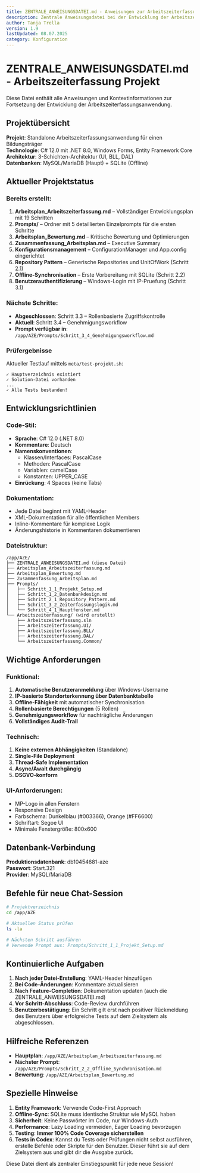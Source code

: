```yaml
---
title: ZENTRALE_ANWEISUNGSDATEI.md - Anweisungen zur Arbeitszeiterfassung
description: Zentrale Anweisungsdatei bei der Entwicklung der Arbeitszeiterfassungsanwendung
author: Tanja Trella
version: 1.9
lastUpdated: 08.07.2025
category: Konfiguration
---
```


# ZENTRALE_ANWEISUNGSDATEI.md - Arbeitszeiterfassung Projekt

Diese Datei enthält alle Anweisungen und Kontextinformationen zur Fortsetzung der Entwicklung der Arbeitszeiterfassungsanwendung.

## Projektübersicht

**Projekt**: Standalone Arbeitszeiterfassungsanwendung für einen Bildungsträger  
**Technologie**: C# 12.0 mit .NET 8.0, Windows Forms, Entity Framework Core  
**Architektur**: 3-Schichten-Architektur (UI, BLL, DAL)  
**Datenbanken**: MySQL/MariaDB (Haupt) + SQLite (Offline)

## Aktueller Projektstatus

### Bereits erstellt:
1. **Arbeitsplan_Arbeitszeiterfassung.md** – Vollständiger Entwicklungsplan mit 19 Schritten
2. **Prompts/** – Ordner mit 5 detaillierten Einzelprompts für die ersten Schritte
3. **Arbeitsplan_Bewertung.md** – Kritische Bewertung und Optimierungen
4. **Zusammenfassung_Arbeitsplan.md** – Executive Summary
5. **Konfigurationsmanagement** – ConfigurationManager und App.config eingerichtet
6. **Repository Pattern** – Generische Repositories und UnitOfWork (Schritt 2.1)
7. **Offline-Synchronisation** – Erste Vorbereitung mit SQLite (Schritt 2.2)
8. **Benutzerauthentifizierung** – Windows-Login mit IP-Pruefung (Schritt 3.1)

### Nächste Schritte:
- **Abgeschlossen**: Schritt 3.3 – Rollenbasierte Zugriffskontrolle
- **Aktuell**: Schritt 3.4 – Genehmigungsworkflow
- **Prompt verfügbar in**: `/app/AZE/Prompts/Schritt_3_4_Genehmigungsworkflow.md`

### Prüfergebnisse
Aktueller Testlauf mittels `meta/test-projekt.sh`:
```
✓ Hauptverzeichnis existiert
✓ Solution-Datei vorhanden
...
✓ Alle Tests bestanden!
```

## Entwicklungsrichtlinien

### Code-Stil:
- **Sprache**: C# 12.0 (.NET 8.0)
- **Kommentare**: Deutsch
- **Namenskonventionen**: 
  - Klassen/Interfaces: PascalCase
  - Methoden: PascalCase
  - Variablen: camelCase
  - Konstanten: UPPER_CASE
- **Einrückung**: 4 Spaces (keine Tabs)

### Dokumentation:
- Jede Datei beginnt mit YAML-Header
- XML-Dokumentation für alle öffentlichen Members
- Inline-Kommentare für komplexe Logik
- Änderungshistorie in Kommentaren dokumentieren

### Dateistruktur:
```
/app/AZE/
├── ZENTRALE_ANWEISUNGSDATEI.md (diese Datei)
├── Arbeitsplan_Arbeitszeiterfassung.md
├── Arbeitsplan_Bewertung.md
├── Zusammenfassung_Arbeitsplan.md
├── Prompts/
│   ├── Schritt_1_1_Projekt_Setup.md
│   ├── Schritt_1_2_Datenbankdesign.md
│   ├── Schritt_2_1_Repository_Pattern.md
│   ├── Schritt_3_2_Zeiterfassungslogik.md
│   └── Schritt_4_1_Hauptfenster.md
└── Arbeitszeiterfassung/ (wird erstellt)
    ├── Arbeitszeiterfassung.sln
    ├── Arbeitszeiterfassung.UI/
    ├── Arbeitszeiterfassung.BLL/
    ├── Arbeitszeiterfassung.DAL/
    └── Arbeitszeiterfassung.Common/
```

## Wichtige Anforderungen

### Funktional:
1. **Automatische Benutzeranmeldung** über Windows-Username
2. **IP-basierte Standorterkennung über Datenbanktabelle**
3. **Offline-Fähigkeit** mit automatischer Synchronisation
4. **Rollenbasierte Berechtigungen** (5 Rollen)
5. **Genehmigungsworkflow** für nachträgliche Änderungen
6. **Vollständiges Audit-Trail**

### Technisch:
1. **Keine externen Abhängigkeiten** (Standalone)
2. **Single-File Deployment**
3. **Thread-Safe Implementation**
4. **Async/Await durchgängig**
5. **DSGVO-konform**

### UI-Anforderungen:
- MP-Logo in allen Fenstern
- Responsive Design
- Farbschema: Dunkelblau (#003366), Orange (#FF6600)
- Schriftart: Segoe UI
- Minimale Fenstergröße: 800x600

## Datenbank-Verbindung

**Produktionsdatenbank**: db10454681-aze  
**Passwort**: Start.321  
**Provider**: MySQL/MariaDB

## Befehle für neue Chat-Session

```bash
# Projektverzeichnis
cd /app/AZE

# Aktuellen Status prüfen
ls -la

# Nächsten Schritt ausführen
# Verwende Prompt aus: Prompts/Schritt_1_1_Projekt_Setup.md
```

## Kontinuierliche Aufgaben

1. **Nach jeder Datei-Erstellung**: YAML-Header hinzufügen
2. **Bei Code-Änderungen**: Kommentare aktualisieren
3. **Nach Feature-Completion**: Dokumentation updaten (auch die ZENTRALE_ANWEISUNGSDATEI.md)
4. **Vor Schritt-Abschluss**: Code-Review durchführen
5. **Benutzerbestätigung**: Ein Schritt gilt erst nach positiver Rückmeldung des Benutzers über erfolgreiche Tests auf dem Zielsystem als abgeschlossen.

## Hilfreiche Referenzen

- **Hauptplan**: `/app/AZE/Arbeitsplan_Arbeitszeiterfassung.md`
- **Nächster Prompt**: `/app/AZE/Prompts/Schritt_2_2_Offline_Synchronisation.md`
- **Bewertung**: `/app/AZE/Arbeitsplan_Bewertung.md`

## Spezielle Hinweise

1. **Entity Framework**: Verwende Code-First Approach
2. **Offline-Sync**: SQLite muss identische Struktur wie MySQL haben
3. **Sicherheit**: Keine Passwörter im Code, nur Windows-Auth
4. **Performance**: Lazy Loading vermeiden, Eager Loading bevorzugen
5. **Testing**: **Immer 100% Code Coverage sicherstellen**
6. **Tests in Codex**: Kannst du Tests oder Prüfungen nicht selbst ausführen,
   erstelle Befehle oder Skripte für den Benutzer. Dieser führt sie auf dem
   Zielsystem aus und gibt dir die Ausgabe zurück.

Diese Datei dient als zentraler Einstiegspunkt für jede neue Session!
